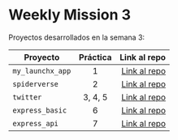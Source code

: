 # Weekly Mission 3


Proyectos desarrollados en la semana 3:

| Proyecto | Práctica | Link al repo |
| ------------- |:-------------:| -----:|
|`my_launchx_app`|1|[Link al repo](https://github.com/JoseLuisLopezManuel/my_first_js_project/tree/main/my_launchx_app)|
|`spiderverse`|2|[Link al repo](https://github.com/JoseLuisLopezManuel/my_first_js_project/tree/main/spiderverse)|
|`twitter`|3, 4, 5|[Link al repo](https://github.com/JoseLuisLopezManuel/my_first_js_project/tree/main/twitter)|
|`express_basic`|6|[Link al repo](https://github.com/JoseLuisLopezManuel/my_first_js_project/tree/main/express_basic)|
|`express_api`|7|[Link al repo](https://github.com/JoseLuisLopezManuel/my_first_js_project/tree/main/express_api)|
